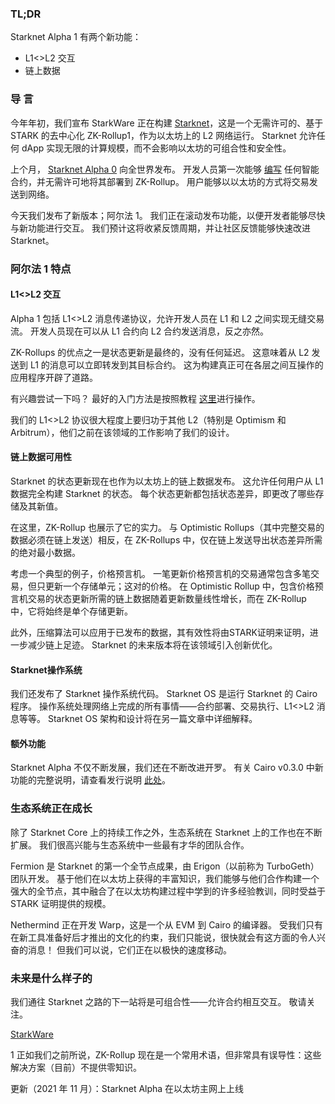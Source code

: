 ### TL;DR

Starknet Alpha 1 有两个新功能：

* L1<>L2 交互
* 链上数据

### 导 言

今年年初，我们宣布 StarkWare 正在构建 [Starknet](https://starkware.co/product/starknet/)，这是一个无需许可的、基于 STARK 的去中心化 ZK-Rollup1，作为以太坊上的 L2 网络运行。 Starknet 允许任何 dApp 实现无限的计算规模，而不会影响以太坊的可组合性和安全性。

上个月， [Starknet Alpha 0](https://medium.com/starkware/starknet-planets-alpha-on-ropsten-e7494929cb95) 向全世界发布。 开发人员第一次能够 [编写](https://kobi.one/2021/07/14/stardrop.html) 任何智能合约，并无需许可地将其部署到 ZK-Rollup。 用户能够以以太坊的方式将交易发送到网络。

今天我们发布了新版本；阿尔法 1。 我们正在滚动发布功能，以便开发者能够尽快与新功能进行交互。 我们预计这将收紧反馈周期，并让社区反馈能够快速改进 Starknet。

### 阿尔法 1 特点

#### L1<>L2 交互

Alpha 1 包括 L1<>L2 消息传递协议，允许开发人员在 L1 和 L2 之间实现无缝交易流。 开发人员现在可以从 L1 合约向 L2 合约发送消息，反之亦然。

ZK-Rollups 的优点之一是状态更新是最终的，没有任何延迟。 这意味着从 L2 发送到 L1 的消息可以立即转发到其目标合约。 这为构建真正可在各层之间互操作的应用程序开辟了道路。

有兴趣尝试一下吗？ 最好的入门方法是按照教程 [这里](https://www.cairo-lang.org/docs/hello_starknet/l1l2.html)进行操作。

我们的 L1<>L2 协议很大程度上要归功于其他 L2（特别是 Optimism 和 Arbitrum），他们之前在该领域的工作影响了我们的设计。

#### 链上数据可用性

Starknet 的状态更新现在也作为以太坊上的链上数据发布。 这允许任何用户从 L1 数据完全构建 Starknet 的状态。 每个状态更新都包括状态差异，即更改了哪些存储及其新值。

在这里，ZK-Rollup 也展示了它的实力。 与 Optimistic Rollups（其中完整交易的数据必须在链上发送）相反，在 ZK-Rollups 中，仅在链上发送导出状态差异所需的绝对最小数据。

考虑一个典型的例子，价格预言机。 一笔更新价格预言机的交易通常包含多笔交易，但只更新一个存储单元；这对的价格。 在 Optimistic Rollup 中，包含价格预言机交易的状态更新所需的链上数据随着更新数量线性增长，而在 ZK-Rollup 中，它将始终是单个存储更新。

此外，压缩算法可以应用于已发布的数据，其有效性将由STARK证明来证明，进一步减少链上足迹。 Starknet 的未来版本将在该领域引入创新优化。

#### Starknet操作系统

我们还发布了 Starknet 操作系统代码。 Starknet OS 是运行 Starknet 的 Cairo 程序。 操作系统处理网络上完成的所有事情——合约部署、交易执行、L1<>L2 消息等等。 Starknet OS 架构和设计将在另一篇文章中详细解释。

#### 额外功能

Starknet Alpha 不仅不断发展，我们还在不断改进开罗。 有关 Cairo v0.3.0 中新功能的完整说明，请查看发行说明 [此处](https://github.com/starkware-libs/cairo-lang/releases/tag/v0.3.0)。

### 生态系统正在成长

除了 Starknet Core 上的持续工作之外，生态系统在 Starknet 上的工作也在不断扩展。 我们很高兴能与生态系统中一些最有才华的团队合作。

Fermion 是 Starknet 的第一个全节点成果，由 Erigon（以前称为 TurboGeth）团队开发。 基于他们在以太坊上获得的丰富知识，我们能够与他们合作构建一个强大的全节点，其中融合了在以太坊构建过程中学到的许多经验教训，同时受益于 STARK 证明提供的规模。

Nethermind 正在开发 Warp，这是一个从 EVM 到 Cairo 的编译器。 受我们只有在新工具准备好后才推出的文化的约束，我们只能说，很快就会有这方面的令人兴奋的消息！ 但我们可以说，它们正在以极快的速度移动。

### 未来是什么样子的

我们通往 Starknet 之路的下一站将是可组合性——允许合约相互交互。 敬请关注。

[StarkWare](https://starkware.co/)

1 正如我们之前所说，ZK-Rollup 现在是一个常用术语，但非常具有误导性：这些解决方案（目前）不提供零知识。

更新（2021 年 11 月）：Starknet Alpha 在以太坊主网上上线